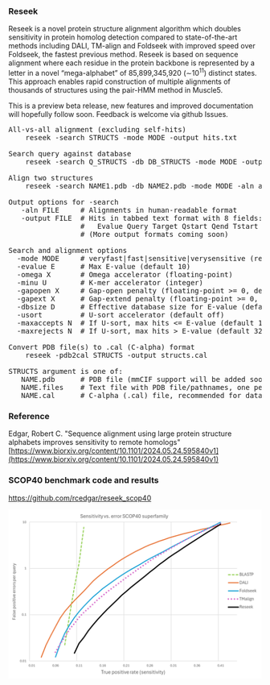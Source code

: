 ### Reseek

Reseek is a novel protein structure alignment algorithm which doubles sensitivity in protein homolog detection
compared to state-of-the-art methods including DALI, TM-align and Foldseek with improved speed over Foldseek, the
fastest previous method. 
Reseek is based on sequence alignment where each residue in the protein backbone is represented by a 
letter in a novel “mega-alphabet” of 85,899,345,920 (∼10<sup>11</sup>) distinct states.
This approach enables rapid construction of multiple alignments of thousands of structures
using the pair-HMM method in Muscle5.

This is a preview beta release, new features and improved documentation will hopefully follow soon.
Feedback is welcome via github Issues.

<pre>
All-vs-all alignment (excluding self-hits)
    reseek -search STRUCTS -mode MODE -output hits.txt 

Search query against database
    reseek -search Q_STRUCTS -db DB_STRUCTS -mode MODE -output hits.txt

Align two structures
    reseek -search NAME1.pdb -db NAME2.pdb -mode MODE -aln aln.txt

Output options for -search
   -aln FILE     # Alignments in human-readable format
   -output FILE  # Hits in tabbed text format with 8 fields:
                 #   Evalue Query Target Qstart Qend Tstart Tend CIGAR
                 # (More output formats coming soon)

Search and alignment options
  -mode MODE     # veryfast|fast|sensitive|verysensitive (required)
  -evalue E      # Max E-value (default 10)
  -omega X       # Omega accelerator (floating-point)
  -minu U        # K-mer accelerator (integer)
  -gapopen X     # Gap-open penalty (floating-point >= 0, default 1.1)
  -gapext X      # Gap-extend penalty (floating-point >= 0, default 0.14)
  -dbsize D      # Effective database size for E-value (default actual size)
  -usort         # U-sort accelerator (default off)
  -maxaccepts N  # If U-sort, max hits <= E-value (default 1)
  -maxrejects N  # If U-sort, max hits > E-value (default 32)

Convert PDB file(s) to .cal (C-alpha) format
    reseek -pdb2cal STRUCTS -output structs.cal

STRUCTS argument is one of:
   NAME.pdb      # PDB file (mmCIF support will be added soon)
   NAME.files    # Text file with PDB file/pathnames, one per line
   NAME.cal      # C-alpha (.cal) file, recommended for databases
</pre>


### Reference

Edgar, Robert C. "Sequence alignment using large protein structure alphabets improves sensitivity to remote homologs" [https://www.biorxiv.org/content/10.1101/2024.05.24.595840v1](https://www.biorxiv.org/content/10.1101/2024.05.24.595840v1)


### SCOP40 benchmark code and results

https://github.com/rcedgar/reseek_scop40

<p align="center"><img src="https://github.com/rcedgar/reseek_scop40/blob/master/results/sens_vs_err_sf.png" align="left" width="700"/></p>
<p></p>
